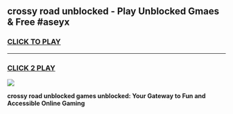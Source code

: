 
## crossy road unblocked - Play Unblocked Gmaes & Free #aseyx
<h3>
<a href="https://news.freeplayer.one?title=crossy_road_unblocked&ref=26F">CLICK TO PLAY</a></h3>
<hr>

<h3>
<a href="https://news.freeplayer.one?title=crossy_road_unblocked&ref=26F">CLICK 2 PLAY</a>
  
</h3>

<a href="https://news.freeplayer.one?title=crossy_road_unblocked&ref=26F/"><img src="https://clearcache.store/games.png"></a>


**crossy road unblocked games unblocked: Your Gateway to Fun and Accessible Online Gaming**
